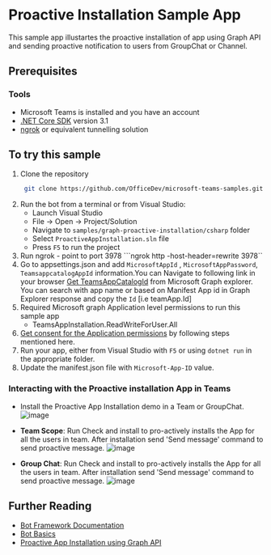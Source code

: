 # Proactive Installation Sample App

This sample app illustartes the proactive installation of app using Graph API and sending proactive notification to users from GroupChat or Channel.

## Prerequisites
### Tools

- Microsoft Teams is installed and you have an account
- [.NET Core SDK](https://dotnet.microsoft.com/download) version 3.1
- [ngrok](https://ngrok.com/) or equivalent tunnelling solution

## To try this sample

1. Clone the repository
   ```bash
    git clone https://github.com/OfficeDev/microsoft-teams-samples.git
    ```
1. Run the bot from a terminal or from Visual Studio:
    - Launch Visual Studio
    - File -> Open -> Project/Solution  
    - Navigate to `samples/graph-proactive-installation/csharp` folder
    - Select `ProactiveAppInstallation.sln` file
    - Press `F5` to run the project
1. Run ngrok - point to port 3978
   ```ngrok http -host-header=rewrite 3978``
1. Go to appsettings.json and add ```MicrosoftAppId``` ,  ```MicrosoftAppPassword```, ```TeamsappcatalogAppId``` information.You can Navigate to following link in your browser [Get TeamsAppCatalogId](https://developer.microsoft.com/en-us/graph/graph-explorer?request=appCatalogs%2FteamsApps%3F%24filter%3DdistributionMethod%20eq%20'organization'&method=GET&version=v1.0&GraphUrl=https://graph.microsoft.com) from Microsoft Graph explorer.  
You can  search with app name or based on Manifest App id  in Graph Explorer response and copy the `Id` [i.e teamApp.Id]
1. Required Microsoft graph Application level permissions to run this sample app
     - TeamsAppInstallation.ReadWriteForUser.All
1. [Get consent for the Application permissions](https://docs.microsoft.com/en-us/graph/auth-v2-service?context=graph%2Fapi%2F1.0&view=graph-rest-1.0#3-get-administrator-consent) by following steps mentioned here.
1. Run your app, either from Visual Studio with ```F5``` or using ```dotnet run``` in the appropriate folder.
1. Update the manifest.json file with ```Microsoft-App-ID``` value.


### Interacting with the Proactive installation App in Teams
- Install the Proactive App Installation demo in a Team or GroupChat.
     ![image](https://user-images.githubusercontent.com/31851992/122173819-cd096900-ce9f-11eb-93a1-8028e6b1a46e.png)

- **Team Scope**: Run Check and install to pro-actively installs the App for all the users in team. After installation send 'Send message' command to send proactive message.
     ![image](https://user-images.githubusercontent.com/31851992/122173110-0ee5df80-ce9f-11eb-8037-4257afa95406.png)
- **Group Chat**:  Run Check and install to pro-actively installs the App for all the users in team. After installation send 'Send message' command to send proactive message.
    ![image](https://user-images.githubusercontent.com/31851992/122173594-83208300-ce9f-11eb-9100-7e9373d2a531.png)


## Further Reading

- [Bot Framework Documentation](https://docs.botframework.com)
- [Bot Basics](https://docs.microsoft.com/azure/bot-service/bot-builder-basics?view=azure-bot-service-4.0)
- [Proactive App Installation using Graph API](https://docs.microsoft.com/en-us/microsoftteams/platform/graph-api/proactive-bots-and-messages/graph-proactive-bots-and-messages?tabs=Csharp)